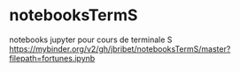 # notebooksTermS
notebooks jupyter pour cours de terminale S
https://mybinder.org/v2/gh/jbribet/notebooksTermS/master?filepath=fortunes.ipynb
